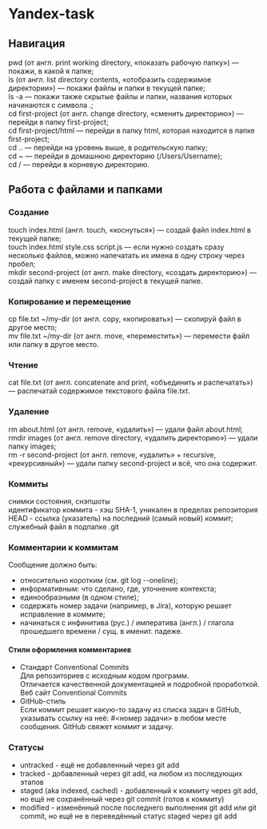 # Yandex-task


## Навигация


pwd (от англ. print working directory, «показать рабочую папку») — покажи, в какой я папке;<br>
ls (от англ. list directory contents, «отобразить содержимое директории») — покажи файлы и папки в текущей папке;<br>
ls -a — покажи также скрытые файлы и папки, названия которых начинаются с символа .;<br>
cd first-project (от англ. change directory, «сменить директорию») — перейди в папку first-project;<br>
cd first-project/html — перейди в папку html, которая находится в папке first-project;<br>
cd .. — перейди на уровень выше, в родительскую папку;<br>
cd ~ — перейди в домашнюю директорию (/Users/Username);<br>
cd / — перейди в корневую директорию.<br>


## Работа с файлами и папками


### Создание


touch index.html (англ. touch, «коснуться») — создай файл index.html в текущей папке;<br>
touch index.html style.css script.js — если нужно создать сразу несколько файлов, можно напечатать их имена в одну строку через пробел;<br>
mkdir second-project (от англ. make directory, «создать директорию») — создай папку с именем second-project в текущей папке.<br>


### Копирование и перемещение


cp file.txt ~/my-dir (от англ. copy, «копировать») — скопируй файл в другое место;<br>
mv file.txt ~/my-dir (от англ. move, «переместить») — перемести файл или папку в другое место.<br>


### Чтение


cat file.txt (от англ. concatenate and print, «объединить и распечатать») — распечатай содержимое текстового файла file.txt.<br>


### Удаление


rm about.html (от англ. remove, «удалить») — удали файл about.html;<br>
rmdir images (от англ. remove directory, «удалить директорию») — удали папку images;<br>
rm -r second-project (от англ. remove, «удалить» + recursive, «рекурсивный») — удали папку second-project и всё, что она содержит.<br>



### Коммиты


снимки состояния, снэпшоты<br>
идентификатор коммита - хэш SHA-1, уникален в пределах репозитория<br>
HEAD - ссылка (указатель) на последний (самый новый) коммит; служебный файл в подпапке .git<br>

### Комментарии к коммитам


Сообщение должно быть:<br>

- относительно коротким (см. git log --oneline);<br>
- информативным: что сделано, где, уточнение контекста;<br>
- единообразными (в одном стиле);<br>
- содержать номер задачи (например, в Jira), которую решает исправление в коммите;<br>
- начинаться с инфинитива (рус.) / императива (англ.) / глагола прошедшего времени / сущ. в именит. падеже.<br>


#### Стили оформления комментариев


- Стандарт Conventional Commits<br>
Для репозиториев с исходным кодом программ.<br>
Отличается качественной документацией и подробной проработкой.<br>
Веб сайт Conventional Commits<br>
- GitHub-стиль<br>
Если коммит решает какую-то задачу из списка задач в GitHub, указывать ссылку на неё: #<номер задачи> в любом месте сообщения. GitHub свяжет коммит и задачу.<br>



### Статусы


- untracked - ещё не добавленный через git add
- tracked - добавленный через git add, на любом из последующих этапов
- staged (aka indexed, cached) - добавленный к коммиту через git add, но ещё не сохранённый через git commit (готов к коммиту)
- modified - изменённый после последнего выполнения git add или git commit, но ещё не в переведённый статус staged через git add

